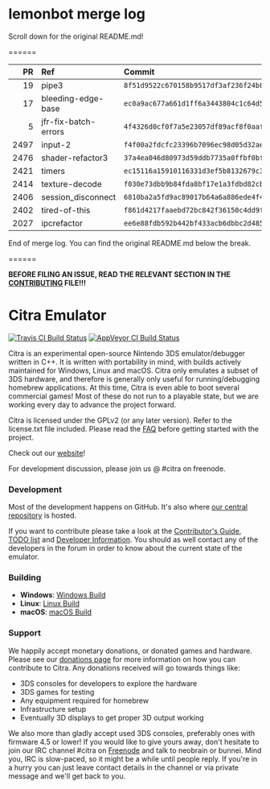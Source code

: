 # lemonbot merge log

Scroll down for the original README.md!

======

|   PR | Ref                  | Commit                                     | Author    | Status   |
|-----:|:---------------------|:-------------------------------------------|:----------|:---------|
|   19 | pipe3                | `8f51d9522c670158b9517df3af236f24b8c6c31f` | MerryMage | Merged   |
|   17 | bleeding-edge-base   | `ec0a9ac677a661d1ff6a3443804c1c64d532863c` | jroweboy  | Merged   |
|    5 | jfr-fix-batch-errors | `4f4326d0cf0f7a5e23057df89acf8f0aafa19f41` | jroweboy  | Merged   |
| 2497 | input-2              | `f4f00a2fdcfc23396b7096ec98d05d32ae56a298` | wwylele   | Merged   |
| 2476 | shader-refactor3     | `37a4ea046d80973d59ddb7735a0ffbf0bfd93ad0` | yuriks    | Merged   |
| 2421 | timers               | `ec15116a15910116331d3ef5b8132679c32a27d6` | Subv      | Failed   |
| 2414 | texture-decode       | `f030e73dbb9b84fda8bf17e1a3fdbd82cbf2df06` | yuriks    | Failed   |
| 2406 | session_disconnect   | `6810ba2a5fd9ac89017b64a6a886ede4f4e6d7f1` | Subv      | Merged   |
| 2402 | tired-of-this        | `f861d4217faaebd72bc842f36150c4dd9f5d93d1` | Kloen     | Merged   |
| 2027 | ipcrefactor          | `ee6e88fdb592b442bf433acb6dbbc2d48568d2a3` | Lectem    | Merged   |

End of merge log. You can find the original README.md below the break.

======

**BEFORE FILING AN ISSUE, READ THE RELEVANT SECTION IN THE [CONTRIBUTING](https://github.com/citra-emu/citra/blob/master/CONTRIBUTING.md#reporting-issues) FILE!!!**

Citra Emulator
==============
[![Travis CI Build Status](https://travis-ci.org/citra-emu/citra.svg?branch=master)](https://travis-ci.org/citra-emu/citra)
[![AppVeyor CI Build Status](https://ci.appveyor.com/api/projects/status/sdf1o4kh3g1e68m9?svg=true)](https://ci.appveyor.com/project/bunnei/citra)

Citra is an experimental open-source Nintendo 3DS emulator/debugger written in C++. It is written with portability in mind, with builds actively maintained for Windows, Linux and macOS. Citra only emulates a subset of 3DS hardware, and therefore is generally only useful for running/debugging homebrew applications. At this time, Citra is even able to boot several commercial games! Most of these do not run to a playable state, but we are working every day to advance the project forward.

Citra is licensed under the GPLv2 (or any later version). Refer to the license.txt file included. Please read the [FAQ](https://citra-emu.org/wikis/faq) before getting started with the project.

Check out our [website](https://citra-emu.org/)!

For development discussion, please join us @ #citra on freenode.

### Development

Most of the development happens on GitHub. It's also where [our central repository](https://github.com/citra-emu/citra) is hosted.

If you want to contribute please take a look at the [Contributor's Guide](CONTRIBUTING.md), [TODO list](https://docs.google.com/document/d/1SWIop0uBI9IW8VGg97TAtoT_CHNoP42FzYmvG1F4QDA) and [Developer Information](https://github.com/citra-emu/citra/wiki/Developer-Information). You should as well contact any of the developers in the forum in order to know about the current state of the emulator.

### Building

* __Windows__: [Windows Build](https://github.com/citra-emu/citra/wiki/Building-For-Windows)
* __Linux__: [Linux Build](https://github.com/citra-emu/citra/wiki/Building-For-Linux)
* __macOS__: [macOS Build](https://github.com/citra-emu/citra/wiki/Building-for-macOS)


### Support
We happily accept monetary donations, or donated games and hardware. Please see our [donations page](https://citra-emu.org/page/donate) for more information on how you can contribute to Citra. Any donations received will go towards things like:
* 3DS consoles for developers to explore the hardware
* 3DS games for testing
* Any equipment required for homebrew
* Infrastructure setup
* Eventually 3D displays to get proper 3D output working

We also more than gladly accept used 3DS consoles, preferably ones with firmware 4.5 or lower! If you would like to give yours away, don't hesitate to join our IRC channel #citra on [Freenode](http://webchat.freenode.net/?channels=citra) and talk to neobrain or bunnei. Mind you, IRC is slow-paced, so it might be a while until people reply. If you're in a hurry you can just leave contact details in the channel or via private message and we'll get back to you.
